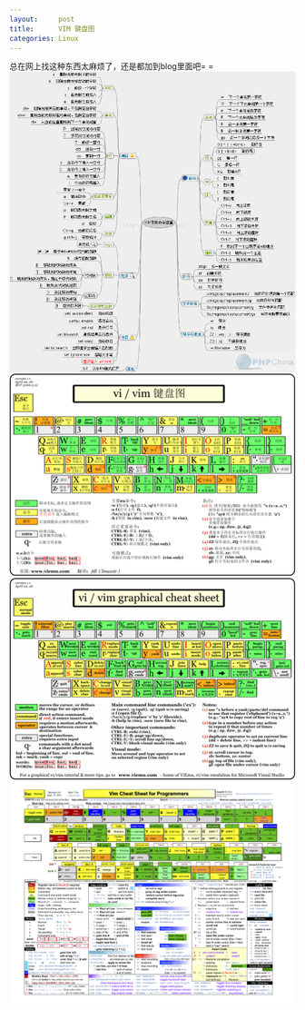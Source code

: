 ```yaml
---
layout:     post
title:      VIM 键盘图
categories: Linux
---
```


总在网上找这种东西太麻烦了，还是都加到blog里面吧= =  
![0](/resource/2018-02-04-VIM-Shortcut/0.png)  
![1](/resource/2018-02-04-VIM-Shortcut/1.png)  
![2](/resource/2018-02-04-VIM-Shortcut/2.png)  
![3](/resource/2018-02-04-VIM-Shortcut/3.png)  

